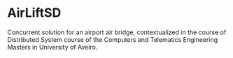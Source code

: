 # AirLiftSD
Concurrent solution for an airport air bridge, contextualized in the course of Distributed System course of the Computers and Telematics Engineering Masters in University of Aveiro.
